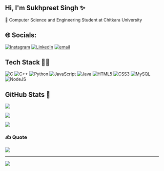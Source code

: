 ## Hi, I'm Sukhpreet Singh ​✨​

🧠​ Computer Science and Engineering Student at Chitkara University

## 🌐 Socials:
[![Instagram](https://img.shields.io/badge/Instagram-%23E4405F.svg?logo=Instagram&logoColor=white)](https://instagram.com/im_sukhpreetsingh) [![LinkedIn](https://img.shields.io/badge/LinkedIn-%230077B5.svg?logo=linkedin&logoColor=white)](www.linkedin.com/in/sukhpreet-singh-301573321) [![email](https://img.shields.io/badge/Email-D14836?logo=gmail&logoColor=white)](mailto:sukhpreetsingh3910a@gmail.com) 

## Tech Stack 👩‍💻
![C](https://img.shields.io/badge/c-%2300599C.svg?style=for-the-badge&logo=c&logoColor=white) ![C++](https://img.shields.io/badge/c++-%2300599C.svg?style=for-the-badge&logo=c%2B%2B&logoColor=white) ![Python](https://img.shields.io/badge/python-3670A0?style=for-the-badge&logo=python&logoColor=ffdd54) ![JavaScript](https://img.shields.io/badge/javascript-%23323330.svg?style=for-the-badge&logo=javascript&logoColor=%23F7DF1E) ![Java](https://img.shields.io/badge/java-%23ED8B00.svg?style=for-the-badge&logo=openjdk&logoColor=white) ![HTML5](https://img.shields.io/badge/html5-%23E34F26.svg?style=for-the-badge&logo=html5&logoColor=white) ![CSS3](https://img.shields.io/badge/css3-%231572B6.svg?style=for-the-badge&logo=css3&logoColor=white) ![MySQL](https://img.shields.io/badge/mysql-4479A1.svg?style=for-the-badge&logo=mysql&logoColor=white) ![NodeJS](https://img.shields.io/badge/node.js-6DA55F?style=for-the-badge&logo=node.js&logoColor=white)

## GitHub Stats 🌱
![](https://github-readme-stats.vercel.app/api/top-langs/?username=Sukhpreet-Singh2428&theme=aura&hide_border=false&include_all_commits=true&count_private=true&layout=compact)

![](https://github-readme-stats.vercel.app/api?username=Sukhpreet-Singh2428&theme=aura&hide_border=false&include_all_commits=true&count_private=true)<br/>

![](https://nirzak-streak-stats.vercel.app/?user=Sukhpreet-Singh2428&theme=aura&hide_border=false)<br/>

### ✍️ Quote
![](https://quotes-github-readme.vercel.app/api?type=horizontal&theme=tokyonight)

---
[![](https://visitcount.itsvg.in/api?id=Sukhpreet-Singh2428&icon=0&color=0)](https://visitcount.itsvg.in)

<!-- Proudly created with GPRM ( https://gprm.itsvg.in ) -->
